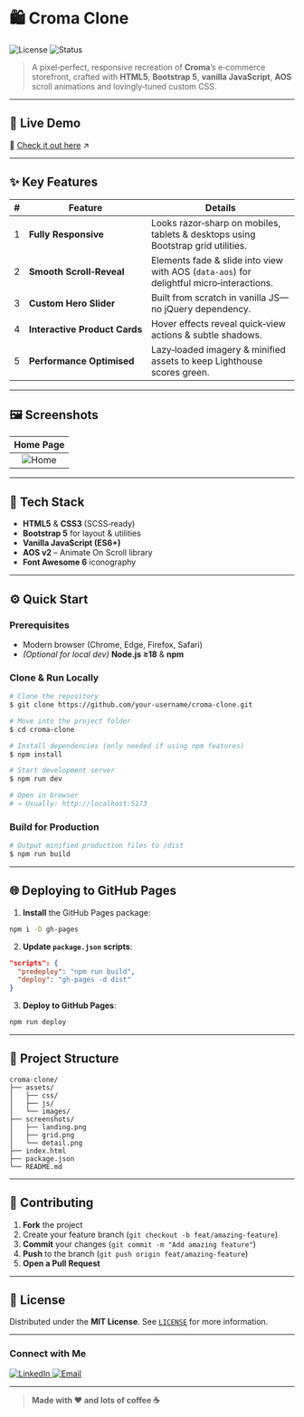 # 🛍️ Croma Clone

![License](https://img.shields.io/badge/license-MIT-green)
![Status](https://img.shields.io/badge/status-live-brightgreen)

> A pixel‑perfect, responsive recreation of **Croma**’s e‑commerce storefront, crafted with **HTML5**, **Bootstrap 5**, **vanilla JavaScript**, **AOS** scroll animations and lovingly‑tuned custom CSS.

---

## 🚀 Live Demo

🔗 [Check it out here](https://croma-clone-9b6a46.netlify.app/) ↗️

---

## ✨ Key Features

|  #  | Feature                       | Details                                                                                  |
| :-: | ----------------------------- | ---------------------------------------------------------------------------------------- |
|  1  | **Fully Responsive**          | Looks razor‑sharp on mobiles, tablets & desktops using Bootstrap grid utilities.         |
|  2  | **Smooth Scroll‑Reveal**      | Elements fade & slide into view with AOS (`data‑aos`) for delightful micro‑interactions. |
|  3  | **Custom Hero Slider**        | Built from scratch in vanilla JS—no jQuery dependency.                                   |
|  4  | **Interactive Product Cards** | Hover effects reveal quick‑view actions & subtle shadows.                                |
|  5  | **Performance Optimised**     | Lazy‑loaded imagery & minified assets to keep Lighthouse scores green.                   |

---

## 🖼️ Screenshots

|                                     Home Page                                            |      
| :--------------------------------------------------------------------------------------: | 
| ![Home](https://github.com/user-attachments/assets/4cf98537-ba93-4827-9b5a-9fc69c3bfa2c) |

---

## 🔧 Tech Stack

* **HTML5** & **CSS3** (SCSS‑ready)
* **Bootstrap 5** for layout & utilities
* **Vanilla JavaScript (ES6+)**
* **AOS v2** – Animate On Scroll library
* **Font Awesome 6** iconography

---

## ⚙️ Quick Start

### Prerequisites

* Modern browser (Chrome, Edge, Firefox, Safari)
* *(Optional for local dev)* **Node.js ≥18** & **npm**

### Clone & Run Locally

```bash
# Clone the repository
$ git clone https://github.com/your-username/croma-clone.git

# Move into the project folder
$ cd croma-clone

# Install dependencies (only needed if using npm features)
$ npm install

# Start development server
$ npm run dev

# Open in browser
# → Usually: http://localhost:5173
```

### Build for Production

```bash
# Output minified production files to /dist
$ npm run build
```

---

## 🌐 Deploying to GitHub Pages

1. **Install** the GitHub Pages package:

```bash
npm i -D gh-pages
```

2. **Update `package.json` scripts**:

```json
"scripts": {
  "predeploy": "npm run build",
  "deploy": "gh-pages -d dist"
}
```

3. **Deploy to GitHub Pages**:

```bash
npm run deploy
```

---

## 📁 Project Structure

```text
croma-clone/
├── assets/
│   ├── css/
│   ├── js/
│   └── images/
├── screenshots/
│   ├── landing.png
│   ├── grid.png
│   └── detail.png
├── index.html
├── package.json
└── README.md
```

---

## 🙌 Contributing

1. **Fork** the project
2. Create your feature branch (`git checkout -b feat/amazing-feature`)
3. **Commit** your changes (`git commit -m "Add amazing feature"`)
4. **Push** to the branch (`git push origin feat/amazing-feature`)
5. **Open a Pull Request**

---

## 📝 License

Distributed under the **MIT License**. See [`LICENSE`](./LICENSE) for more information.

---

### Connect with Me

<a href="https://www.linkedin.com/in/your-profile" target="_blank">
  <img src="https://img.shields.io/badge/LinkedIn-0077B5?style=for-the-badge&logo=linkedin&logoColor=white" alt="LinkedIn" />
</a>
<a href="mailto:you@example.com">
  <img src="https://img.shields.io/badge/Email-D14836?style=for-the-badge&logo=gmail&logoColor=white" alt="Email" />
</a>

---

> **Made with ♥ and lots of coffee ☕**
